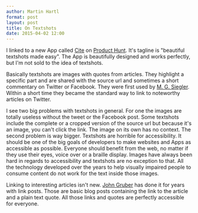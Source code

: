 ```yaml
---
author: Martin Hartl
format: post
layout: post
title: On Textshots 
date: 2015-04-02 12:00
---
```


I linked to a new App called [Cite](http://getcite.io) on [Product Hunt](http://producthunt.com/posts/cite-2). It's tagline is "beautiful textshots made easy". The App is beautifully designed and works perfectly, but I'm not sold to the idea of textshots. 

Basically textshots are images with quotes from articles. They highlight a specific part and are shared with the source url and sometimes a short commentary on Twitter or Facebook. They were first used by [M. G. Siegler](http://twitter.com/mgsiegler). Within a short time they became the standard way to link to noteworthy articles on Twitter.

I see two big problems with textshots in general. For one the images are totally useless without the tweet or the Facebook post. Some textshots include the complete or a cropped version of the source url but because it's an image, you can't click the link. The image on its own has no context.
The second problem is way bigger. Textshots are horrible for accessibility. It should be one of the big goals of developers to make websites and Apps as accessible as possible. Everyone should benefit from the web, no matter if they use their eyes, voice over or a braille display. Images have always been hard in regards to accessibility and textshots are no exception to that. All the technology developed over the years to help visually impaired people to consume content do not work for the text inside those images.

Linking to interesting articles isn't new. [John Gruber](http://daringfireball.net)  has done it for years with link posts. Those are basic blog posts containing the link to the article and a plain text quote. All those links and quotes are perfectly accessible for everyone. 

